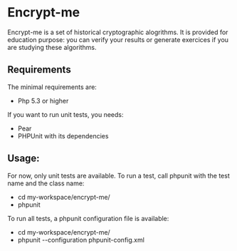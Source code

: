 Encrypt-me
==========
Encrypt-me is a set of historical cryptographic alogrithms.
It is provided for education purpose: you can verify your results or generate exercices if you are studying these algorithms.

Requirements
------------
The minimal requirements are:
 - Php 5.3 or higher

If you want to run unit tests, you needs:
 - Pear
 - PHPUnit with its dependencies

Usage:
------
For now, only unit tests are available.
To run a test, call phpunit with the test name and the class name:
 - cd my-workspace/encrypt-me/
 - phpunit <test name> <test class>

To run all tests, a phpunit configuration file is available:
 - cd my-workspace/encrypt-me/
 - phpunit --configuration phpunit-config.xml
 
